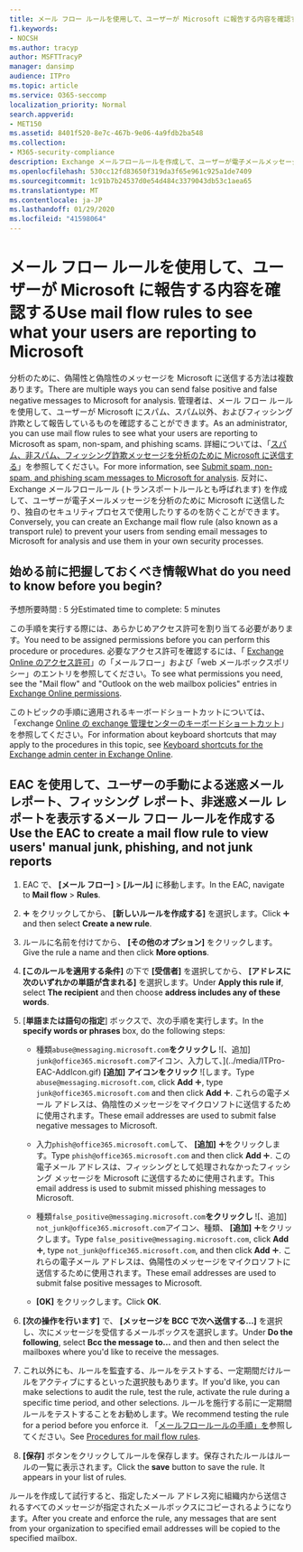 ```yaml
---
title: メール フロー ルールを使用して、ユーザーが Microsoft に報告する内容を確認する
f1.keywords:
- NOCSH
ms.author: tracyp
author: MSFTTracyP
manager: dansimp
audience: ITPro
ms.topic: article
ms.service: O365-seccomp
localization_priority: Normal
search.appverid:
- MET150
ms.assetid: 8401f520-8e7c-467b-9e06-4a9fdb2ba548
ms.collection:
- M365-security-compliance
description: Exchange メールフロールールを作成して、ユーザーが電子メールメッセージを分析のために Microsoft に送信したり、独自のセキュリティプロセスで使用したりできないようにすることができます。
ms.openlocfilehash: 530cc12fd83650f319da3f65e961c925a1de7409
ms.sourcegitcommit: 1c91b7b24537d0e54d484c3379043db53c1aea65
ms.translationtype: MT
ms.contentlocale: ja-JP
ms.lasthandoff: 01/29/2020
ms.locfileid: "41598064"
---
```

# <a name="use-mail-flow-rules-to-see-what-your-users-are-reporting-to-microsoft"></a><span data-ttu-id="1c5b7-103">メール フロー ルールを使用して、ユーザーが Microsoft に報告する内容を確認する</span><span class="sxs-lookup"><span data-stu-id="1c5b7-103">Use mail flow rules to see what your users are reporting to Microsoft</span></span>

<span data-ttu-id="1c5b7-104">分析のために、偽陽性と偽陰性のメッセージを Microsoft に送信する方法は複数あります。</span><span class="sxs-lookup"><span data-stu-id="1c5b7-104">There are multiple ways you can send false positive and false negative messages to Microsoft for analysis.</span></span> <span data-ttu-id="1c5b7-105">管理者は、メール フロー ルールを使用して、ユーザーが Microsoft にスパム、スパム以外、およびフィッシング詐欺として報告しているものを確認することができます。</span><span class="sxs-lookup"><span data-stu-id="1c5b7-105">As an administrator, you can use mail flow rules to see what your users are reporting to Microsoft as spam, non-spam, and phishing scams.</span></span> <span data-ttu-id="1c5b7-106">詳細については、「[スパム、非スパム、フィッシング詐欺メッセージを分析のために Microsoft に送信する](submit-spam-non-spam-and-phishing-scam-messages-to-microsoft-for-analysis.md)」を参照してください。</span><span class="sxs-lookup"><span data-stu-id="1c5b7-106">For more information, see [Submit spam, non-spam, and phishing scam messages to Microsoft for analysis](submit-spam-non-spam-and-phishing-scam-messages-to-microsoft-for-analysis.md).</span></span> <span data-ttu-id="1c5b7-107">反対に、Exchange メールフロールール (トランスポートルールとも呼ばれます) を作成して、ユーザーが電子メールメッセージを分析のために Microsoft に送信したり、独自のセキュリティプロセスで使用したりするのを防ぐことができます。</span><span class="sxs-lookup"><span data-stu-id="1c5b7-107">Conversely, you can create an Exchange mail flow rule (also known as a transport rule) to prevent your users from sending email messages to Microsoft for analysis and use them in your own security processes.</span></span>

## <a name="what-do-you-need-to-know-before-you-begin"></a><span data-ttu-id="1c5b7-108">始める前に把握しておくべき情報</span><span class="sxs-lookup"><span data-stu-id="1c5b7-108">What do you need to know before you begin?</span></span>

<span data-ttu-id="1c5b7-109">予想所要時間 : 5 分</span><span class="sxs-lookup"><span data-stu-id="1c5b7-109">Estimated time to complete: 5 minutes</span></span>

<span data-ttu-id="1c5b7-110">この手順を実行する際には、あらかじめアクセス許可を割り当てる必要があります。</span><span class="sxs-lookup"><span data-stu-id="1c5b7-110">You need to be assigned permissions before you can perform this procedure or procedures.</span></span> <span data-ttu-id="1c5b7-111">必要なアクセス許可を確認するには、「 [Exchange Online のアクセス許可](https://docs.microsoft.com/exchange/permissions-exo/feature-permissions#exchange-online-permissions)」の「メールフロー」および「web メールボックスポリシー」のエントリを参照してください。</span><span class="sxs-lookup"><span data-stu-id="1c5b7-111">To see what permissions you need, see the "Mail flow"  and "Outlook on the web mailbox policies" entries in [Exchange Online permissions](https://docs.microsoft.com/exchange/permissions-exo/feature-permissions#exchange-online-permissions).</span></span>

<span data-ttu-id="1c5b7-112">このトピックの手順に適用されるキーボードショートカットについては、「exchange [Online の exchange 管理センターのキーボードショートカット](https://docs.microsoft.com/Exchange/accessibility/keyboard-shortcuts-in-admin-center)」を参照してください。</span><span class="sxs-lookup"><span data-stu-id="1c5b7-112">For information about keyboard shortcuts that may apply to the procedures in this topic, see [Keyboard shortcuts for the Exchange admin center in Exchange Online](https://docs.microsoft.com/Exchange/accessibility/keyboard-shortcuts-in-admin-center).</span></span>

## <a name="use-the-eac-to-create-a-mail-flow-rule-to-view-users-manual-junk-phishing-and-not-junk-reports"></a><span data-ttu-id="1c5b7-113">EAC を使用して、ユーザーの手動による迷惑メール レポート、フィッシング レポート、非迷惑メール レポートを表示するメール フロー ルールを作成する</span><span class="sxs-lookup"><span data-stu-id="1c5b7-113">Use the EAC to create a mail flow rule to view users' manual junk, phishing, and not junk reports</span></span>

1. <span data-ttu-id="1c5b7-114">EAC で、 **[メール フロー]** \> **[ルール]** に移動します。</span><span class="sxs-lookup"><span data-stu-id="1c5b7-114">In the EAC, navigate to **Mail flow** \> **Rules**.</span></span>

2. <span data-ttu-id="1c5b7-115">![[追加] アイコン](../media/ITPro-EAC-AddIcon.gif) をクリックしてから、 **[新しいルールを作成する]** を選択します。</span><span class="sxs-lookup"><span data-stu-id="1c5b7-115">Click ![Add Icon](../media/ITPro-EAC-AddIcon.gif) and then select **Create a new rule**.</span></span>

3. <span data-ttu-id="1c5b7-116">ルールに名前を付けてから、 **[その他のオプション]** をクリックします。</span><span class="sxs-lookup"><span data-stu-id="1c5b7-116">Give the rule a name and then click **More options**.</span></span>

4. <span data-ttu-id="1c5b7-117">**[このルールを適用する条件]** の下で **[受信者]** を選択してから、 **[アドレスに次のいずれかの単語が含まれる]** を選択します。</span><span class="sxs-lookup"><span data-stu-id="1c5b7-117">Under **Apply this rule if**, select **The recipient** and then choose **address includes any of these words**.</span></span>

5. <span data-ttu-id="1c5b7-118">[**単語または語句の指定**] ボックスで、次の手順を実行します。</span><span class="sxs-lookup"><span data-stu-id="1c5b7-118">In the **specify words or phrases** box, do the following steps:</span></span>

   - <span data-ttu-id="1c5b7-119">種類`abuse@messaging.microsoft.com`**をクリックし** ![、[](../media/ITPro-EAC-AddIcon.gif)追加] `junk@office365.microsoft.com`アイコン、入力して、](../media/ITPro-EAC-AddIcon.gif) **[追加] アイコンをクリック** ![します。</span><span class="sxs-lookup"><span data-stu-id="1c5b7-119">Type `abuse@messaging.microsoft.com`, click **Add** ![Add Icon](../media/ITPro-EAC-AddIcon.gif), type `junk@office365.microsoft.com` and then click **Add** ![Add Icon](../media/ITPro-EAC-AddIcon.gif).</span></span> <span data-ttu-id="1c5b7-120">これらの電子メール アドレスは、偽陰性のメッセージをマイクロソフトに送信するために使用されます。</span><span class="sxs-lookup"><span data-stu-id="1c5b7-120">These email addresses are used to submit false negative messages to Microsoft.</span></span>

   - <span data-ttu-id="1c5b7-121">入力`phish@office365.microsoft.com`して、 **[追加]** ![アイコン](../media/ITPro-EAC-AddIcon.gif)をクリックします。</span><span class="sxs-lookup"><span data-stu-id="1c5b7-121">Type `phish@office365.microsoft.com` and then click **Add** ![Add Icon](../media/ITPro-EAC-AddIcon.gif).</span></span> <span data-ttu-id="1c5b7-122">この電子メール アドレスは、フィッシングとして処理されなかったフィッシング メッセージを Microsoft に送信するために使用されます。</span><span class="sxs-lookup"><span data-stu-id="1c5b7-122">This email address is used to submit missed phishing messages to Microsoft.</span></span>

   - <span data-ttu-id="1c5b7-123">種類`false_positive@messaging.microsoft.com`**をクリックし** ![、[](../media/ITPro-EAC-AddIcon.gif)追加] `not_junk@office365.microsoft.com`アイコン、種類、 **[追加]** ![アイコン](../media/ITPro-EAC-AddIcon.gif)をクリックします。</span><span class="sxs-lookup"><span data-stu-id="1c5b7-123">Type `false_positive@messaging.microsoft.com`, click **Add** ![Add Icon](../media/ITPro-EAC-AddIcon.gif), type `not_junk@office365.microsoft.com`, and then click **Add** ![Add Icon](../media/ITPro-EAC-AddIcon.gif).</span></span> <span data-ttu-id="1c5b7-124">これらの電子メール アドレスは、偽陽性のメッセージをマイクロソフトに送信するために使用されます。</span><span class="sxs-lookup"><span data-stu-id="1c5b7-124">These email addresses are used to submit false positive messages to Microsoft.</span></span>

   - <span data-ttu-id="1c5b7-125">**[OK]** をクリックします。</span><span class="sxs-lookup"><span data-stu-id="1c5b7-125">Click **OK**.</span></span>

6. <span data-ttu-id="1c5b7-126">**[次の操作を行います]** で、 **[メッセージを BCC で次へ送信する...]** を選択し、次にメッセージを受信するメールボックスを選択します。</span><span class="sxs-lookup"><span data-stu-id="1c5b7-126">Under **Do the following**, select **Bcc the message to...** and then and then select the mailboxes where you'd like to receive the messages.</span></span>

7. <span data-ttu-id="1c5b7-127">これ以外にも、ルールを監査する、ルールをテストする、一定期間だけルールをアクティブにするといった選択肢もあります。</span><span class="sxs-lookup"><span data-stu-id="1c5b7-127">If you'd like, you can make selections to audit the rule, test the rule, activate the rule during a specific time period, and other selections.</span></span> <span data-ttu-id="1c5b7-128">ルールを施行する前に一定期間ルールをテストすることをお勧めします。</span><span class="sxs-lookup"><span data-stu-id="1c5b7-128">We recommend testing the rule for a period before you enforce it.</span></span> <span data-ttu-id="1c5b7-129">「[メールフロールールの手順」を](https://docs.microsoft.com/Exchange/policy-and-compliance/mail-flow-rules/mail-flow-rule-procedures)参照してください。</span><span class="sxs-lookup"><span data-stu-id="1c5b7-129">See [Procedures for mail flow rules](https://docs.microsoft.com/Exchange/policy-and-compliance/mail-flow-rules/mail-flow-rule-procedures).</span></span>

8. <span data-ttu-id="1c5b7-p107">**[保存]** ボタンをクリックしてルールを保存します。保存されたルールはルールの一覧に表示されます。</span><span class="sxs-lookup"><span data-stu-id="1c5b7-p107">Click the **save** button to save the rule. It appears in your list of rules.</span></span>

<span data-ttu-id="1c5b7-132">ルールを作成して試行すると、指定したメール アドレス宛に組織内から送信されるすべてのメッセージが指定されたメールボックスにコピーされるようになります。</span><span class="sxs-lookup"><span data-stu-id="1c5b7-132">After you create and enforce the rule, any messages that are sent from your organization to specified email addresses will be copied to the specified mailbox.</span></span>
